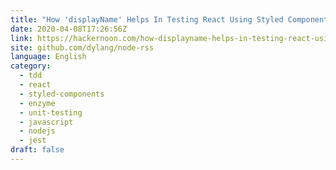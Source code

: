 ```yaml
---
title: "How 'displayName' Helps In Testing React Using Styled Components"
date: 2020-04-08T17:26:56Z
link: https://hackernoon.com/how-displayname-helps-in-testing-react-using-styled-components-ouad24al?source=rss&utm_medium=RSS&utm_source=news.12bit.vn
site: github.com/dylang/node-rss
language: English
category:
  - tdd
  - react
  - styled-components
  - enzyme
  - unit-testing
  - javascript
  - nodejs
  - jest
draft: false
---
```

